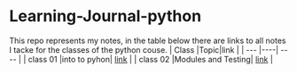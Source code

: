# Learning-Journal-python
This repo represents my notes, in the table below there are links to all notes I tacke for the classes of the python couse.
| Class |Topic|link |
| --- |----| ---- |
| class 01  |into to pyhon| [link](Class-01.md) |
| class 02  |Modules and Testing| [link](Class-02.md) |
